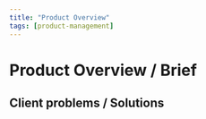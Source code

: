 ```yaml
---
title: "Product Overview"
tags: [product-management]
---
```


# Product Overview / Brief



## Client problems / Solutions



